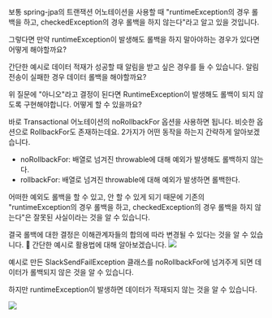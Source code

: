 
보통 spring-jpa의 트랜잭션 어노테이션을 사용할 때 "runtimeException의 경우 롤백을 하고, checkedException의 경우 롤백을 하지 않는다"라고 알고 있을 것입니다.

그렇다면 만약 runtimeException이 발생해도 롤백을 하지 말아야하는 경우가 있다면 어떻게 해야할까요?

간단한 예시로 데이터 적재가 성공할 때 알림을 받고 싶은 경우를 들 수 있습니다. 
알림 전송이 실패한 경우 데이터 롤백을 해야할까요?

위 질문에 "아니오"라고 결정이 된다면 RuntimeException이 발생해도 롤백이 되지 않도록 구현해야합니다. 어떻게 할 수 있을까요?

바로 Transactional 어노테이션의 noRollbackFor 옵션을 사용하면 됩니다. 비슷한 옵션으로 RollbackFor도 존재하는데요. 2가지가 어떤 동작을 하는지 간략하게 알아보겠습니다.
- noRollbackFor: 배열로 넘겨진 throwable에 대해 예외가 발생해도 롤백하지 않는다.
- rollbackFor: 배열로 넘겨진 throwable에 대해 예외가 발생하면 롤백한다.

어떠한 예외도 롤백을 할 수 있고, 안 할 수 있게 되기 때문에 기존의 "runtimeException의 경우 롤백을 하고, checkedException의 경우 롤백을 하지 않는다"은 잘못된 사실이라는 것을 알 수 있습니다. 

결국 롤백에 대한 결정은 이해관계자들의 합의에 따라 변경될 수 있다는 것을 알 수 있습니다.

간단한 예시로 활용법에 대해 알아보겠습니다.
![](https://blog.kakaocdn.net/dn/cbPw6d/btr4Ds5K10r/DLKkk1k074MTsFVAI04rk1/img.png)

예시로 만든 SlackSendFailException 클래스를 noRollbackFor에 넘겨주게 되면
데이터가 롤백되지 않은 것을 알 수 있습니다.

하지만 runtimeException이 발생하면 데이터가 적재되지 않는 것을 알 수 있습니다.

![](https://blog.kakaocdn.net/dn/LgEUZ/btr4v9l1SYt/6e5VkX4j7rVd6zWKJfjqDk/img.png)